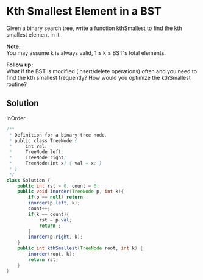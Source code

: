 # Kth Smallest Element in a BST
Given a binary search tree, write a function kthSmallest to find the kth smallest element in it.

**Note:**  
You may assume k is always valid, 1 ≤ k ≤ BST's total elements.

**Follow up:**  
What if the BST is modified (insert/delete operations) often and you need to find the kth smallest frequently? How would you optimize the kthSmallest routine?


## Solution
InOrder.  
```java
/**
 * Definition for a binary tree node.
 * public class TreeNode {
 *     int val;
 *     TreeNode left;
 *     TreeNode right;
 *     TreeNode(int x) { val = x; }
 * }
 */
class Solution {
    public int rst = 0, count = 0;
    public void inorder(TreeNode p, int k){
        if(p == null) return ;
        inorder(p.left, k);
        count++;
        if(k == count){
            rst = p.val;
            return ;
        }
        inorder(p.right, k);
    }
    public int kthSmallest(TreeNode root, int k) {
        inorder(root, k);
        return rst;
    }
}
```
